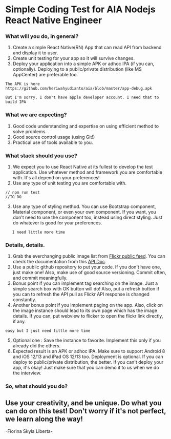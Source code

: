 # Simple Coding Test for AIA Nodejs React Native Engineer

### What will you do, in general?

1. Create a simple React Native(RN) App that can read API from backend and display it to user.
2. Create unit testing for your app so it will survive changes.
3. Deploy your application into a simple APK or adhoc IPA (if you can, optionally). 
   Deploying to a public/private distribution (like MS AppCenter) are preferable too.
   
```
The APK is here https://github.com/heriwahyudianto/aia/blob/master/app-debug.apk

But I'm sorry, I don't have apple developer account. I need that to build IPA
```

### What we are expecting?

1. Good code understanding and expertise on using efficient method to solve problems.
2. Good source control usage (using Git!)
3. Practical use of tools available to you.

### What stack should you use?

1. We expect you to use React Native at its fullest to develop the test application.
   Use whatever method and framework you are comfortable with. It's all depend on your preferences!
2. Use any type of unit testing you are comfortable with.
```
// npm run test
//TO DO
```
3. Use any type of styling method. You can use Bootstrap component, Material component, or even your own component. 
   If you want, you don't need to use the component too, instead using direct styling. Just do whatever is good for your preferences.
```
   I need little more time
```

### Details, details.

1. Grab the everchanging public image list from [Flickr public feed](https://api.flickr.com/services/feeds/photos_public.gne). 
   You can check the documentation from this [API Doc](http://www.flickr.com/services/feeds/).
2. Use a public github repository to put your code. If you don't have one, just make one! Also, make use of good source versioning. 
   Commit often, and commit meaningfully.
3. Bonus point if you can implement tag searching on the image. Just a simple search box with OK button will do!
   Also, put a refresh button if you can to refresh the API pull as Flickr API response is changed constantly.
4. Another bonus point if you implement paging on the app. Also, click on the image instance should lead to its own page which has
   the image details. If you can, put webview to flicker to open the flickr link directly, if any.
```
easy but I just need little more time
```
5. Optional one : Save the instance to favorite. Implement this only if you already did the others.
6. Expected result is an APK or adhoc IPA. Make sure to support Android 8 and iOS 12/13 and iPad OS 12/13 too.
   Deployment is optional. If you can deploy to public/private distribution, the better.
   If you can't deploy your app, it's okay! Just make sure that you can demo it to us when we do the interview.

### So, what should you do?

## Use your creativity, and be unique. Do what you can do on this test! Don't worry if it's not perfect, we learn along the way!

-Fiorina Skyla Liberta-
